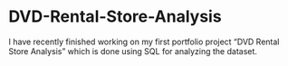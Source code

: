 # DVD-Rental-Store-Analysis
I have recently finished working on my first portfolio project “DVD Rental Store Analysis” which is done using SQL for analyzing the dataset.
